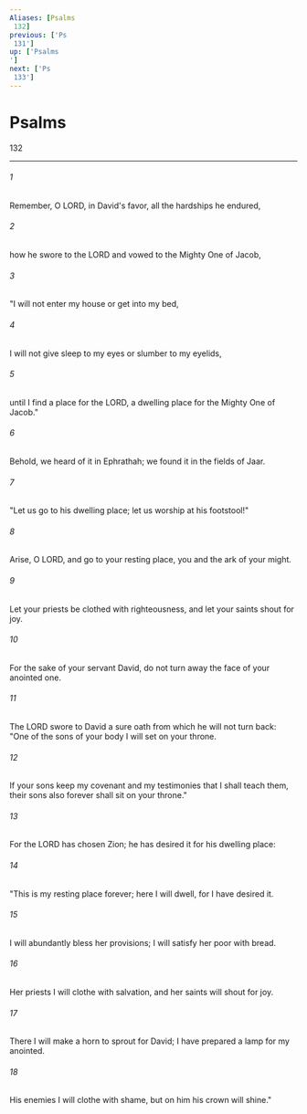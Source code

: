 ```yaml
---
Aliases: [Psalms 132]
previous: ['Ps 131']
up: ['Psalms']
next: ['Ps 133']
---
```

# Psalms 132

***
 

###### 1 
Remember, O LORD, in David's favor,  all the hardships he endured,   

###### 2 
how he swore to the LORD  and vowed to the Mighty One of Jacob,   

###### 3 
"I will not enter my house  or get into my bed,   

###### 4 
I will not give sleep to my eyes  or slumber to my eyelids,   

###### 5 
until I find a place for the LORD,  a dwelling place for the Mighty One of Jacob."  

###### 6 
Behold, we heard of it in Ephrathah;  we found it in the fields of Jaar.   

###### 7 
"Let us go to his dwelling place;  let us worship at his footstool!"  

###### 8 
Arise, O LORD, and go to your resting place,  you and the ark of your might.   

###### 9 
Let your priests be clothed with righteousness,  and let your saints shout for joy.   

###### 10 
For the sake of your servant David,  do not turn away the face of your anointed one.  

###### 11 
The LORD swore to David a sure oath  from which he will not turn back:  "One of the sons of your body  I will set on your throne.   

###### 12 
If your sons keep my covenant  and my testimonies that I shall teach them,  their sons also forever  shall sit on your throne."  

###### 13 
For the LORD has chosen Zion;  he has desired it for his dwelling place:   

###### 14 
"This is my resting place forever;  here I will dwell, for I have desired it.   

###### 15 
I will abundantly bless her provisions;  I will satisfy her poor with bread.   

###### 16 
Her priests I will clothe with salvation,  and her saints will shout for joy.   

###### 17 
There I will make a horn to sprout for David;  I have prepared a lamp for my anointed.   

###### 18 
His enemies I will clothe with shame,  but on him his crown will shine."
